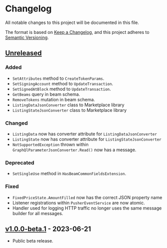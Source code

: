 ﻿# Changelog

All notable changes to this project will be documented in this file.

The format is based on [Keep a Changelog](https://keepachangelog.com/en/1.0.0/),
and this project adheres to [Semantic Versioning](https://semver.org/spec/v2.0.0.html).

## [Unreleased]

### Added

- `SetAttributes` method to `CreateTokenParams`.
- `SetSigningAccount` method to `UpdateTransaction`.
- `SetSignedAtBlock` method to `UpdateTransaction`.
- `GetBeams` query in beam schema.
- `RemoveTokens` mutation in beam schema.
- `ListingDataJsonConverter` class to Marketplace library
- `ListingStateJsonConverter` class to Marketplace library

### Changed

- `ListingData` now has converter attribute for `ListingDataJsonConverter`
- `ListingState` now has converter attribute for `ListingStateJsonConverter`
- `NotSupportedException` thrown within `GraphQlParameterJsonConverter.Read()` now has a message.

### Deprecated

- `SetSingleUse` method in `HasBeamCommonFieldsExtension`.

### Fixed

- `FixedPriceState.AmountFilled` now has the correct JSON property name
- Listener registrations within `PusherEventService` are now atomic.
- Handler used for logging HTTP traffic no longer uses the same message builder for all messages.

## [v1.0.0-beta.1] - 2023-06-21

- Public beta release.

[Unreleased]: https://github.com/enjin/platform-csharp-sdk/compare/v1.0.0-beta.1...HEAD

[v1.0.0-beta.1]: https://github.com/enjin/platform-csharp-sdk/releases/tag/v1.0.0-beta.1